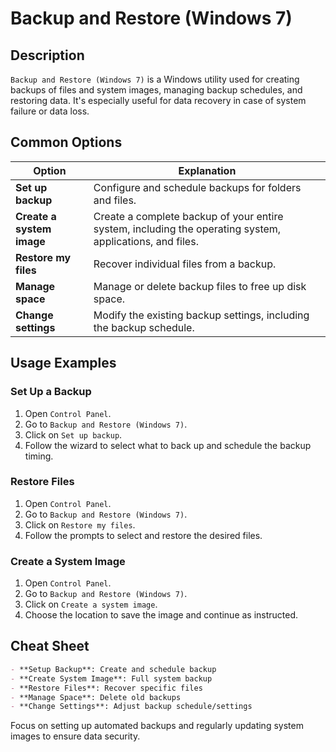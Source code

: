 # Backup and Restore (Windows 7)

## Description

`Backup and Restore (Windows 7)` is a Windows utility used for creating backups of files and system images, managing backup schedules, and restoring data. It's especially useful for data recovery in case of system failure or data loss.

## Common Options

| Option                      | Explanation                                     |
|-----------------------------|-------------------------------------------------|
| **Set up backup**           | Configure and schedule backups for folders and files. |
| **Create a system image**   | Create a complete backup of your entire system, including the operating system, applications, and files. |
| **Restore my files**        | Recover individual files from a backup.         |
| **Manage space**            | Manage or delete backup files to free up disk space. |
| **Change settings**         | Modify the existing backup settings, including the backup schedule. |

## Usage Examples

### Set Up a Backup

1. Open `Control Panel`.
2. Go to `Backup and Restore (Windows 7)`.
3. Click on `Set up backup`.
4. Follow the wizard to select what to back up and schedule the backup timing.

### Restore Files

1. Open `Control Panel`.
2. Go to `Backup and Restore (Windows 7)`.
3. Click on `Restore my files`.
4. Follow the prompts to select and restore the desired files.

### Create a System Image

1. Open `Control Panel`.
2. Go to `Backup and Restore (Windows 7)`.
3. Click on `Create a system image`.
4. Choose the location to save the image and continue as instructed.

## Cheat Sheet

```markdown
- **Setup Backup**: Create and schedule backup
- **Create System Image**: Full system backup
- **Restore Files**: Recover specific files
- **Manage Space**: Delete old backups
- **Change Settings**: Adjust backup schedule/settings
```

Focus on setting up automated backups and regularly updating system images to ensure data security.

